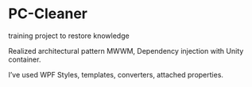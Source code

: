 # PC-Cleaner
training project to restore knowledge

Realized 
architectural pattern MWWM, Dependency injection with Unity container.  

I’ve used WPF Styles, templates, converters, attached properties.
